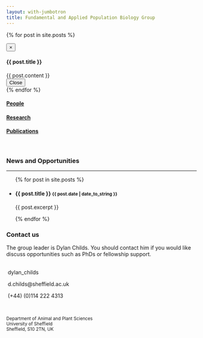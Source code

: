 ```yaml
---
layout: with-jumbotron
title: Fundamental and Applied Population Biology Group
---
```


{% for post in site.posts %}
<div class="modal fade" id="{{ forloop.index | prepend: "modal_id" }}" tabindex="-1" role="dialog" aria-labelledby="myModalLabel" aria-hidden="true">
  <div class="modal-dialog">
    <div class="modal-content">
      <div class="modal-header">
        <button type="button" class="close" data-dismiss="modal" aria-hidden="true">&times;</button>
        <h4 class="modal-title" id="myModalLabel">{{ post.title }}</h4>
      </div>
      <div class="modal-body">
        {{ post.content }}
      </div>
      <div class="modal-footer">
        <button type="button" class="btn btn-default" data-dismiss="modal">Close</button>
      </div>
    </div>
  </div>
</div>
{% endfor %}

<div class="row">
  <div class="col-sm-4 col-md-4 text-center">
	<div class="well"><h4><a href="{{ site.url }}people/index.html" ><i class="fa fa-user fa-2x fa-fw"></i>People</a><h4></div>
  </div>
  <div class="col-sm-4 col-md-4 text-center">
	<div class="well"><h4><a href="{{ site.url }}research/index.html" ><i class="fa fa-bug fa-2x fa-fw"></i>Research</a><h4></div>
  </div>
  <div class="col-sm-4 col-md-4 text-center">
	<div class="well"><h4><a href="{{ site.url }}outputs/index.html" ><i class="fa fa-file-text fa-2x fa-fw"></i>Publications</a><h4></div>
  </div>
</div>

<div class="row"> 
    <p class="text-center"><br></p>
</div>

<div class="row">
<div class="col-sm-8 col-md-8">
  <h3 class>News and Opportunities</h3>
  <hr>
  <ul class="list-unstyled">
    {% for post in site.posts %}
      <li>
        <h4><a data-toggle="modal" data-target="{{ forloop.index | prepend: "#modal_id" }}">{{ post.title }}</a> <small>{{ post.date | date_to_string }}</small></h4>
        <p>{{ post.excerpt }}</p>
      </li>
    {% endfor %}
  </ul>
</div>
<div class="col-sm-4 col-md-4">
  <div class="well">
    <h3> Contact us </h3>
	<p class="text-justify">The group leader is Dylan Childs. You should contact him if you
	would like discuss opportunities such as PhDs or fellowship support.
    <br><br>
    <p class="text-left"><i class="fa fa-twitter-square fa-lg fa-fw"></i>&nbsp;dylan_childs</p>
    <p class="text-left"><i class="fa fa-google-plus-square fa-lg fa-fw"></i>&nbsp;d.childs@sheffield.ac.uk</p>
    <p class="text-left"><i class="fa fa-phone fa-lg
	fa-fw"></i>&nbsp;(+44)&nbsp;(0)114&nbsp;222&nbsp;4313</p>
	<br>
	<p class="text-left">
       <small>Department of Animal and Plant Sciences<br>University of Sheffield<br>Sheffield, S10 2TN, UK</small>
	</p>
</div>
</div>
</div>

